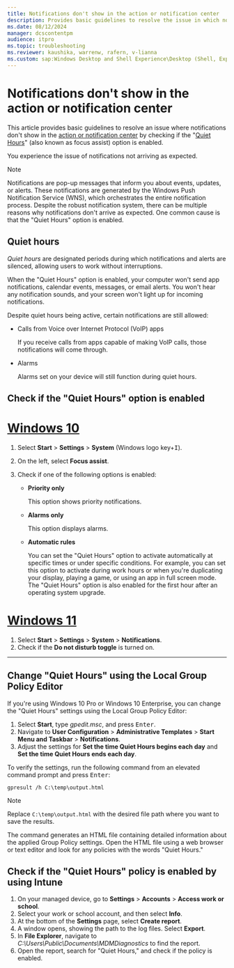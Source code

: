```yaml
---
title: Notifications don't show in the action or notification center
description: Provides basic guidelines to resolve the issue in which notifications don't show in the action or notification center by checking if the Quiet Hours (also known as focus assist) option is enabled.
ms.date: 08/12/2024
manager: dcscontentpm
audience: itpro
ms.topic: troubleshooting
ms.reviewer: kaushika, warrenw, rafern, v-lianna
ms.custom: sap:Windows Desktop and Shell Experience\Desktop (Shell, Explorer.exe init, themes, colors, icons, recycle bin), csstroubleshoot
---
```

# Notifications don't show in the action or notification center

This article provides basic guidelines to resolve an issue where notifications don't show in the [action or notification center](https://support.microsoft.com/windows/change-notification-and-quick-settings-in-windows-ddcbbcd4-0a02-f6e4-fe14-6766d850f294) by checking if the "[Quiet Hours](https://support.microsoft.com/windows/turn-off-notifications-in-windows-during-certain-times-81ed1b25-809b-741d-549c-7696474d15d3)" (also known as focus assist) option is enabled.

You experience the issue of notifications not arriving as expected.

> [!NOTE]
> Notifications are pop-up messages that inform you about events, updates, or alerts. These notifications are generated by the Windows Push Notification Service (WNS), which orchestrates the entire notification process. Despite the robust notification system, there can be multiple reasons why notifications don't arrive as expected. One common cause is that the "Quiet Hours" option is enabled.

## Quiet hours

*Quiet hours* are designated periods during which notifications and alerts are silenced, allowing users to work without interruptions.

When the "Quiet Hours" option is enabled, your computer won't send app notifications, calendar events, messages, or email alerts. You won't hear any notification sounds, and your screen won't light up for incoming notifications.

Despite quiet hours being active, certain notifications are still allowed:

- Calls from Voice over Internet Protocol (VoIP) apps

    If you receive calls from apps capable of making VoIP calls, those notifications will come through.

- Alarms

    Alarms set on your device will still function during quiet hours.

## Check if the "Quiet Hours" option is enabled

# [Windows 10](#tab/Windows-10)

1. Select **Start** > **Settings** > **System** (Windows logo key+<kbd>I</kbd>).
2. On the left, select **Focus assist**.
3. Check if one of the following options is enabled:

    - **Priority only**

        This option shows priority notifications.
    - **Alarms only**

        This option displays alarms.
    - **Automatic rules**

        You can set the "Quiet Hours" option to activate automatically at specific times or under specific conditions. For example, you can set this option to activate during work hours or when you're duplicating your display, playing a game, or using an app in full screen mode. The "Quiet Hours" option is also enabled for the first hour after an operating system upgrade.

# [Windows 11](#tab/Windows-11)

1. Select **Start** > **Settings** > **System** > **Notifications**.
2. Check if the **Do not disturb toggle** is turned on.

---

## Change "Quiet Hours" using the Local Group Policy Editor

If you're using Windows 10 Pro or Windows 10 Enterprise, you can change the "Quiet Hours" settings using the Local Group Policy Editor:

1. Select **Start**, type *gpedit.msc*, and press <kbd>Enter</kbd>.
2. Navigate to **User Configuration** > **Administrative Templates** > **Start Menu and Taskbar** > **Notifications**.
3. Adjust the settings for **Set the time Quiet Hours begins each day** and **Set the time Quiet Hours ends each day**.

To verify the settings, run the following command from an elevated command prompt and press <kbd>Enter</kbd>:

```console
gpresult /h C:\temp\output.html
```

> [!NOTE]
> Replace `C:\temp\output.html` with the desired file path where you want to save the results.

The command generates an HTML file containing detailed information about the applied Group Policy settings. Open the HTML file using a web browser or text editor and look for any policies with the words "Quiet Hours."

## Check if the "Quiet Hours" policy is enabled by using Intune

1. On your managed device, go to **Settings** > **Accounts** > **Access work or school**.
2. Select your work or school account, and then select **Info**.
3. At the bottom of the **Settings** page, select **Create report**.
4. A window opens, showing the path to the log files. Select **Export**.
5. In **File Explorer**, navigate to *C:\\Users\\Public\\Documents\\MDMDiagnostics* to find the report.
6. Open the report, search for "Quiet Hours," and check if the policy is enabled.
